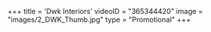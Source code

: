 +++
  title = 'Dwk Interiors'
  videoID = "365344420"
  image = "images/2_DWK_Thumb.jpg"
  type = "Promotional"
+++
